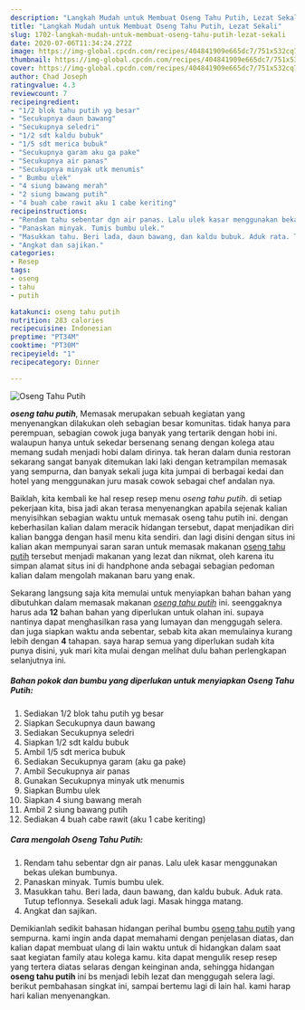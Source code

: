 ```yaml
---
description: "Langkah Mudah untuk Membuat Oseng Tahu Putih, Lezat Sekali"
title: "Langkah Mudah untuk Membuat Oseng Tahu Putih, Lezat Sekali"
slug: 1702-langkah-mudah-untuk-membuat-oseng-tahu-putih-lezat-sekali
date: 2020-07-06T11:34:24.272Z
image: https://img-global.cpcdn.com/recipes/404841909e665dc7/751x532cq70/oseng-tahu-putih-foto-resep-utama.jpg
thumbnail: https://img-global.cpcdn.com/recipes/404841909e665dc7/751x532cq70/oseng-tahu-putih-foto-resep-utama.jpg
cover: https://img-global.cpcdn.com/recipes/404841909e665dc7/751x532cq70/oseng-tahu-putih-foto-resep-utama.jpg
author: Chad Joseph
ratingvalue: 4.3
reviewcount: 7
recipeingredient:
- "1/2 blok tahu putih yg besar"
- "Secukupnya daun bawang"
- "Secukupnya seledri"
- "1/2 sdt kaldu bubuk"
- "1/5 sdt merica bubuk"
- "Secukupnya garam aku ga pake"
- "Secukupnya air panas"
- "Secukupnya minyak utk menumis"
- " Bumbu ulek"
- "4 siung bawang merah"
- "2 siung bawang putih"
- "4 buah cabe rawit aku 1 cabe keriting"
recipeinstructions:
- "Rendam tahu sebentar dgn air panas. Lalu ulek kasar menggunakan bekas ulekan bumbunya."
- "Panaskan minyak. Tumis bumbu ulek."
- "Masukkan tahu. Beri lada, daun bawang, dan kaldu bubuk. Aduk rata. Tutup teflonnya. Sesekali aduk lagi. Masak hingga matang."
- "Angkat dan sajikan."
categories:
- Resep
tags:
- oseng
- tahu
- putih

katakunci: oseng tahu putih 
nutrition: 283 calories
recipecuisine: Indonesian
preptime: "PT34M"
cooktime: "PT30M"
recipeyield: "1"
recipecategory: Dinner

---
```



![Oseng Tahu Putih](https://img-global.cpcdn.com/recipes/404841909e665dc7/751x532cq70/oseng-tahu-putih-foto-resep-utama.jpg)

<b><i>oseng tahu putih</i></b>, Memasak merupakan sebuah kegiatan yang menyenangkan dilakukan oleh sebagian besar komunitas. tidak hanya para perempuan, sebagian cowok juga banyak yang tertarik dengan hobi ini. walaupun hanya untuk sekedar bersenang senang dengan kolega atau memang sudah menjadi hobi dalam dirinya. tak heran dalam dunia restoran sekarang sangat banyak ditemukan laki laki dengan ketrampilan memasak yang sempurna, dan banyak sekali juga kita jumpai di berbagai kedai dan hotel yang menggunakan juru masak cowok sebagai chef andalan nya.



Baiklah, kita kembali ke hal resep resep menu <i>oseng tahu putih</i>. di setiap pekerjaan kita, bisa jadi akan terasa menyenangkan apabila sejenak kalian menyisihkan sebagian waktu untuk memasak oseng tahu putih ini. dengan keberhasilan kalian dalam meracik hidangan tersebut, dapat menjadikan diri kalian bangga dengan hasil menu kita sendiri. dan lagi disini dengan situs ini kalian akan mempunyai saran saran untuk memasak makanan <u>oseng tahu putih</u> tersebut menjadi makanan yang lezat dan nikmat, oleh karena itu simpan alamat situs ini di handphone anda sebagai sebagian pedoman kalian dalam mengolah makanan baru yang enak.


Sekarang langsung saja kita memulai untuk menyiapkan bahan bahan yang dibutuhkan dalam memasak makanan <u><i>oseng tahu putih</i></u> ini. seenggaknya harus ada <b>12</b> bahan bahan yang diperlukan untuk olahan ini. supaya nantinya dapat menghasilkan rasa yang lumayan dan menggugah selera. dan juga siapkan waktu anda sebentar, sebab kita akan memulainya kurang lebih dengan <b>4</b> tahapan. saya harap semua yang diperlukan sudah kita punya disini, yuk mari kita mulai dengan melihat dulu bahan perlengkapan selanjutnya ini.

<!--inarticleads1-->

##### Bahan pokok dan bumbu yang diperlukan untuk menyiapkan Oseng Tahu Putih:

1. Sediakan 1/2 blok tahu putih yg besar
1. Siapkan Secukupnya daun bawang
1. Sediakan Secukupnya seledri
1. Siapkan 1/2 sdt kaldu bubuk
1. Ambil 1/5 sdt merica bubuk
1. Sediakan Secukupnya garam (aku ga pake)
1. Ambil Secukupnya air panas
1. Gunakan Secukupnya minyak utk menumis
1. Siapkan  Bumbu ulek
1. Siapkan 4 siung bawang merah
1. Ambil 2 siung bawang putih
1. Sediakan 4 buah cabe rawit (aku 1 cabe keriting)




<!--inarticleads2-->

##### Cara mengolah Oseng Tahu Putih:

1. Rendam tahu sebentar dgn air panas. Lalu ulek kasar menggunakan bekas ulekan bumbunya.
1. Panaskan minyak. Tumis bumbu ulek.
1. Masukkan tahu. Beri lada, daun bawang, dan kaldu bubuk. Aduk rata. Tutup teflonnya. Sesekali aduk lagi. Masak hingga matang.
1. Angkat dan sajikan.




Demikianlah sedikit bahasan hidangan perihal bumbu <u>oseng tahu putih</u> yang sempurna. kami ingin anda dapat memahami dengan penjelasan diatas, dan kalian dapat membuat ulang di lain waktu untuk di hidangkan dalam saat saat kegiatan family atau kolega kamu. kita dapat mengulik resep resep yang tertera diatas selaras dengan keinginan anda, sehingga hidangan <b>oseng tahu putih</b> ini bs menjadi lebih lezat dan menggugah selera lagi. berikut pembahasan singkat ini, sampai bertemu lagi di lain hal. kami harap hari kalian menyenangkan.
